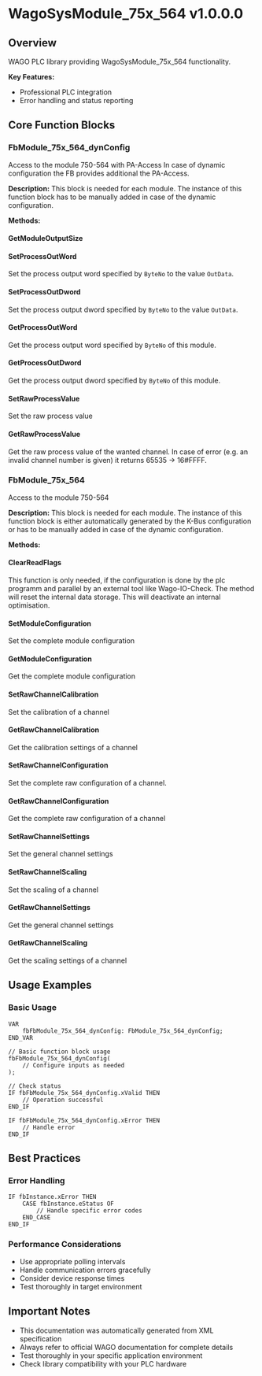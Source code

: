 # WagoSysModule_75x_564 v1.0.0.0

## Overview
WAGO PLC library providing WagoSysModule_75x_564 functionality.

**Key Features:**
- Professional PLC integration
- Error handling and status reporting

## Core Function Blocks

### FbModule_75x_564_dynConfig
Access to the module 750-564 with PA-Access In case of dynamic configuration the FB provides additional the PA-Access.

**Description:**
This block is needed for each module. The instance of this function block has to be manually added in case of the dynamic configuration.

**Methods:**

#### GetModuleOutputSize
#### SetProcessOutWord
Set the process output word specified by ``ByteNo`` to the value ``OutData``.

#### SetProcessOutDword
Set the process output dword specified by ``ByteNo`` to the value ``OutData``.

#### GetProcessOutWord
Get the process output word specified by ``ByteNo`` of this module.

#### GetProcessOutDword
Get the process output dword specified by ``ByteNo`` of this module.

#### SetRawProcessValue
Set the raw process value

#### GetRawProcessValue
Get the raw process value of the wanted channel. In case of error (e.g. an invalid channel number is given) it returns 65535 -> 16#FFFF.

### FbModule_75x_564
Access to the module 750-564

**Description:**
This block is needed for each module. The instance of this function block is either automatically generated by the K-Bus configuration or has to be manually added in case of the dynamic configuration.

**Methods:**

#### ClearReadFlags
This function is only needed, if the configuration is done by the plc programm and parallel by an external tool like Wago-IO-Check. The method will reset the internal data storage. This will deactivate an internal optimisation.

#### SetModuleConfiguration
Set the complete module configuration

#### GetModuleConfiguration
Get the complete module configuration

#### SetRawChannelCalibration
Set the calibration of a channel

#### GetRawChannelCalibration
Get the calibration settings of a channel

#### SetRawChannelConfiguration
Set the complete raw configuration of a channel.

#### GetRawChannelConfiguration
Get the complete raw configuration of a channel

#### SetRawChannelSettings
Set the general channel settings

#### SetRawChannelScaling
Set the scaling of a channel

#### GetRawChannelSettings
Get the general channel settings

#### GetRawChannelScaling
Get the scaling settings of a channel

## Usage Examples

### Basic Usage
```iec
VAR
    fbFbModule_75x_564_dynConfig: FbModule_75x_564_dynConfig;
END_VAR

// Basic function block usage
fbFbModule_75x_564_dynConfig(
    // Configure inputs as needed
);

// Check status
IF fbFbModule_75x_564_dynConfig.xValid THEN
    // Operation successful
END_IF

IF fbFbModule_75x_564_dynConfig.xError THEN
    // Handle error
END_IF
```

## Best Practices

### Error Handling
```iec
IF fbInstance.xError THEN
    CASE fbInstance.eStatus OF
        // Handle specific error codes
    END_CASE
END_IF
```

### Performance Considerations
- Use appropriate polling intervals
- Handle communication errors gracefully
- Consider device response times
- Test thoroughly in target environment

## Important Notes

- This documentation was automatically generated from XML specification
- Always refer to official WAGO documentation for complete details
- Test thoroughly in your specific application environment
- Check library compatibility with your PLC hardware

